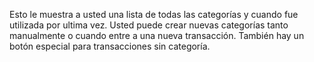 Esto le muestra a usted una lista de todas las categorías y cuando fue utilizada por ultima vez. Usted puede crear nuevas categorías tanto manualmente o cuando entre a una nueva transacción. También hay un botón especial para transacciones sin categoría.